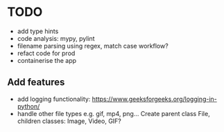 # TODO
- add type hints
- code analysis: mypy, pylint
- filename parsing using regex, match case workflow?
- refact code for prod
- containerise the app
## Add features
- add logging functionality: https://www.geeksforgeeks.org/logging-in-python/
- handle other file types e.g. gif, mp4, png... Create parent class File, children classes: Image, Video, GIF?